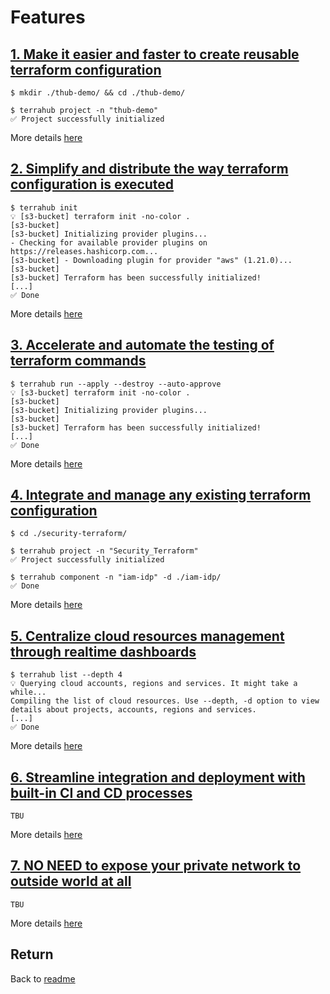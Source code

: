 # Features

## [1. Make it easier and faster to create reusable terraform configuration](features/features1.md)

```text
$ mkdir ./thub-demo/ && cd ./thub-demo/

$ terrahub project -n "thub-demo"
✅ Project successfully initialized
```

More details [here](features/features1.md)

## [2. Simplify and distribute the way terraform configuration is executed](features/features2.md)

```text
$ terrahub init
💡 [s3-bucket] terraform init -no-color .
[s3-bucket]
[s3-bucket] Initializing provider plugins...
- Checking for available provider plugins on https://releases.hashicorp.com...
[s3-bucket] - Downloading plugin for provider "aws" (1.21.0)...
[s3-bucket]
[s3-bucket] Terraform has been successfully initialized!
[...]
✅ Done
```

More details [here](features/features2.md)

## [3. Accelerate and automate the testing of terraform commands](features/features3.md)

```text
$ terrahub run --apply --destroy --auto-approve
💡 [s3-bucket] terraform init -no-color .
[s3-bucket]
[s3-bucket] Initializing provider plugins...
[s3-bucket]
[s3-bucket] Terraform has been successfully initialized!
[...]
✅ Done
```

More details [here](features/features3.md)

## [4. Integrate and manage any existing terraform configuration](features/features4.md)

```text
$ cd ./security-terraform/

$ terrahub project -n "Security_Terraform"
✅ Project successfully initialized

$ terrahub component -n "iam-idp" -d ./iam-idp/
✅ Done
```

More details [here](features/features4.md)

## [5. Centralize cloud resources management through realtime dashboards](features/features5.md)

```text
$ terrahub list --depth 4
💡 Querying cloud accounts, regions and services. It might take a while...
Compiling the list of cloud resources. Use --depth, -d option to view details about projects, accounts, regions and services.
[...]
✅ Done
```

More details [here](features/features5.md)

## [6. Streamline integration and deployment with built-in CI and CD processes](features/features6.md)

```text
TBU
```

More details [here](features/features6.md)

## [7. NO NEED to expose your private network to outside world at all](features/features7.md)

```text
TBU
```

More details [here](features/features7.md)

## Return

Back to [readme](https://github.com/TerraHubCorp/terrahub/tree/a9d1822eae83783b84e5398738e2812effddc46d/docs/readme.md)


